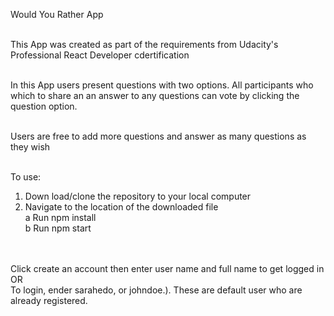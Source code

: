 
Would You Rather App <br><br>

This App was created as part of the requirements from Udacity's Professional React Developer cdertification<br><br>

In this App users present questions with two options. All participants who which to share an an answer to any questions can vote by clicking the question option.<br><br>

Users are free to add more questions and answer as many questions as they wish<br><br>

To use: <br>
  1. Down load/clone the repository to your local computer<br>
  2. Navigate to the location of the downloaded file<br>
   a Run npm install<br>
   b Run npm start

<br><br>
Click create an account then enter user name and full name to get logged in<br>
OR <br>
To login, ender sarahedo, or johndoe.). These are default user who are already registered.



